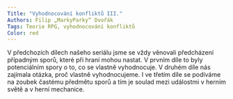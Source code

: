 ```yaml
---
Title: "Vyhodnocování konfliktů III."
Authors: Filip „MarkyParky“ Dvořák
Tags: Teorie RPG, vyhodnocování konfliktů
Color: red
---
```

V předchozích dílech našeho seriálu jsme
se vždy věnovali předcházení případným
sporů, které při hraní mohou nastat. V prvním
díle to byly potenciálním spory o to,
co se vlastně vyhodnocuje. V druhém díle
nás zajímala otázka, proč vlastně vyhodnocujeme.
I ve třetím díle se podíváme na
zoubek častému předmětu sporů a tím je
soulad mezi událostmi v herním světě a
v herní mechanice.
